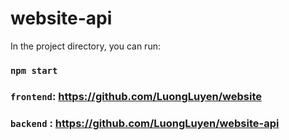 # website-api
In the project directory, you can run:
### `npm start`
### `frontend`: https://github.com/LuongLuyen/website
### `backend` : https://github.com/LuongLuyen/website-api